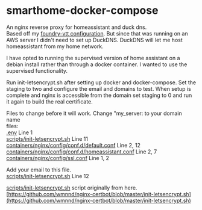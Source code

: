 # smarthome-docker-compose
An nginx reverse proxy for homeassistant and duck dns.  
Based off my [foundry-vtt configuration](https://github.com/jeottesen/foundry-docker-compose). But since that 
was running on an AWS server I didn't need to set up DuckDNS. DuckDNS will let me host homeassistant from my home network.  

I have opted to running the supervised version of home assistant on a debian install rather than through a docker container. I wanted to use the supervised functionality.  

Run init-letsencrypt.sh after setting up docker and docker-compose. Set the staging to two and configure the email and domains to test. When setup is complete and nginx is accessible from the domain set staging to 0 and run it again to build the real certificate.
  
Files to change before it will work. Change "my_server: to your domain name  
files:  
[.env](.env) Line 1  
[scripts/init-letsencrypt.sh](scripts/init-letsencrypt.sh) Line 11  
[containers/nginx/config/conf.d/default.conf](containers/nginx/config/conf.d/default.conf) Line 2, 12  
[containers/nginx/config/conf.d/homeassistant.conf](containers/nginx/config/conf.d/foundry.conf) Line 2, 7  
[containers/nginx/config/ssl.conf](containers/nginx/config/ssl.conf) Line 1, 2  
  
  
Add your email to this file.  
[scripts/init-letsencrypt.sh](scripts/init-letsencrypt.sh) Line 12  
  
[scripts/init-letsencrypt.sh](scripts/init-letsencrypt.sh) script originally from here.  
[https://github.com/wmnnd/nginx-certbot/blob/master/init-letsencrypt.sh](https://github.com/wmnnd/nginx-certbot/blob/master/init-letsencrypt.sh)